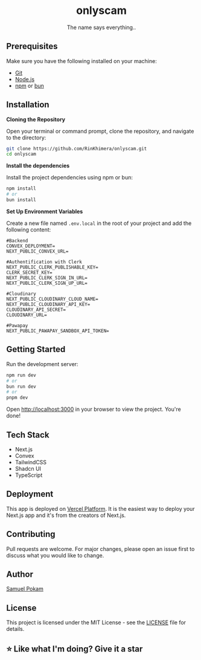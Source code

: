 <h1 align="center">onlyscam</h1>

<div align="center">
The name says everything.. 
</div>

## Prerequisites

Make sure you have the following installed on your machine:

- [Git](https://git-scm.com/)
- [Node.js](https://nodejs.org/en)
- [npm](https://www.npmjs.com/) or [bun](https://bun.sh/)

## Installation

**Cloning the Repository**

Open your terminal or command prompt, clone the repository, and navigate to the directory:

```bash
git clone https://github.com/RinKhimera/onlyscam.git
cd onlyscam
```

**Install the dependencies**

Install the project dependencies using npm or bun:

```bash
npm install
# or
bun install
```

**Set Up Environment Variables**

Create a new file named `.env.local` in the root of your project and add the following content:

```env
#Backend
CONVEX_DEPLOYMENT=
NEXT_PUBLIC_CONVEX_URL=

#Authentification with Clerk
NEXT_PUBLIC_CLERK_PUBLISHABLE_KEY=
CLERK_SECRET_KEY=
NEXT_PUBLIC_CLERK_SIGN_IN_URL=
NEXT_PUBLIC_CLERK_SIGN_UP_URL=

#Cloudinary
NEXT_PUBLIC_CLOUDINARY_CLOUD_NAME=
NEXT_PUBLIC_CLOUDINARY_API_KEY=
CLOUDINARY_API_SECRET=
CLOUDINARY_URL=

#Pawapay
NEXT_PUBLIC_PAWAPAY_SANDBOX_API_TOKEN=
```

## Getting Started

Run the development server:

```bash
npm run dev
# or
bun run dev
# or
pnpm dev
```

Open [http://localhost:3000](http://localhost:3000) in your browser to view the project. You're done!

## Tech Stack

- Next.js
- Convex
- TailwindCSS
- Shadcn UI
- TypeScript

## Deployment

This app is deployed on [Vercel Platform](https://vercel.com). It is the easiest way to deploy your Next.js app and it's from the creators of Next.js.

## Contributing

Pull requests are welcome. For major changes, please open an issue first to discuss what you would like to change.

## Author

[Samuel Pokam](https://github.com/RinKhimera)

## License

This project is licensed under the MIT License - see the [LICENSE](LICENSE) file for details.

## ⭐ Like what I'm doing? Give it a star
